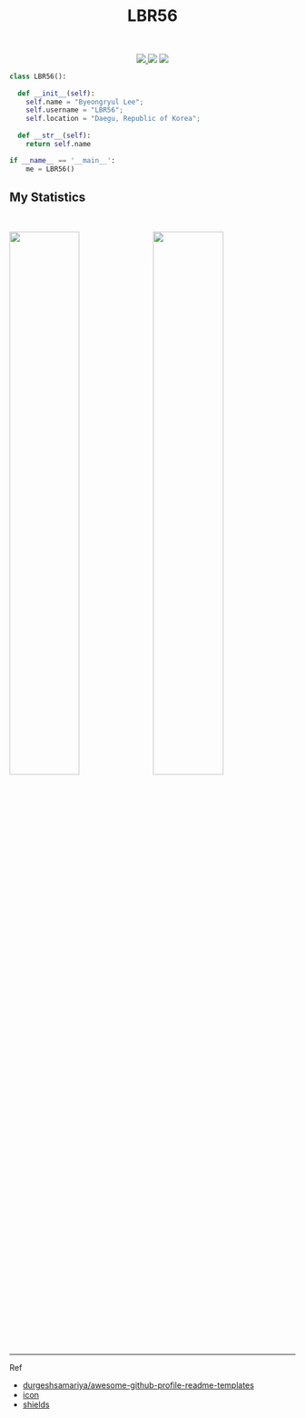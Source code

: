 <h1 align="center">
  <b>LBR56</b>
</h1>

<!-- Test  -->

<br>

<p>
<div align="center">
  <a href="https://github.com/LBR56/python">
    <img src="https://img.shields.io/badge/Python-3776AB?style=for-the-badge&logo=python&logoColor=white">
  </a>
  <img src="https://img.shields.io/badge/GitHub-181717?style=for-the-badge&logo=github&logoColor=white">  
  <img src="https://img.shields.io/badge/pandas-150458?style=for-the-badge&logo=pandas&logoColor=white">  
</div>
</p>

```python
class LBR56():
    
  def __init__(self):
    self.name = "Byeongryul Lee";
    self.username = "LBR56";
    self.location = "Daegu, Republic of Korea";
  
  def __str__(self):
    return self.name

if __name__ == '__main__':
    me = LBR56()
```

## My Statistics

<br/>
<p align="left">
  <img width="49.5%" src="https://github-readme-stats.vercel.app/api?username=LBR56&show_icons=true&hide_border=true" />
    <img width="49.5%" src="https://github-readme-streak-stats.herokuapp.com/?user=LBR56&hide_border=true" />
</p>
<br>

------

Ref

- [durgeshsamariya/awesome-github-profile-readme-templates](https://github.com/durgeshsamariya/awesome-github-profile-readme-templates/tree/master/templates)
- [icon](https://simpleicons.org/)
- [shields](https://shields.io/)
